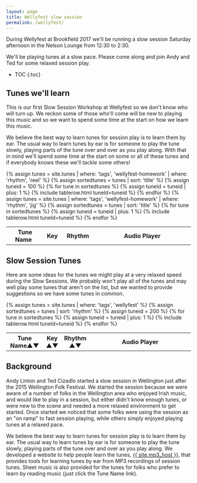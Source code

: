 ```yaml
---
layout: page
title: Wellyfest slow session
permalink: /wellyfest/
---
```

<div id="audioPlayer"></div>
<div id="abc-textareas"></div>
<script>
var textAreas = document.getElementById("abc-textareas");
</script>

During Wellyfest at Brookfield 2017 we'll be running a slow session Saturday afternoon in the Nelson Lounge from 12:30 to 2:30.

We'll be playing tunes at a slow pace. Please come along and join Andy and Ted
for some relaxed session play.

* TOC
{:toc}

Tunes we'll learn
---------

This is our first Slow Session Workshop at Wellyfest so we don't know who will turn up.
We reckon some of those who'll come will be new to playing this music and so we want to
spend some time at the start on how we learn this music.

We believe the best way to learn tunes for session play is to learn them by ear.
The usual way to learn tunes by ear is for someone to play the tune slowly,
playing parts of the tune over and over as you play along. With that in mind
we'll spend some time at the start on some or all of these tunes
and if everybody knows these we'll tackle some others!

<table style="width:100%" id="wellyfest-homework" class="tablesorter">
<thead>
    <tr>
    <th style="width:20%;">&nbsp;Tune Name&nbsp;</th>
    <th style="width:6%;">&nbsp;Key&nbsp;</th>
    <th style="width:6%;">&nbsp;Rhythm&nbsp;</th>
    <th style="width:55%;">Audio Player</th>
    </tr>
</thead>

<tbody>
{% assign tunes = site.tunes | where: 'tags', 'wellyfest-homework' | where: 'rhythm', 'reel' %}
{% assign sortedtunes = tunes | sort: 'title' %}
{% assign tuneid = 100 %}
{% for tune in sortedtunes %}
    {% assign tuneid = tuneid | plus: 1 %}
<tr>
{% include tablerow.html tuneId=tuneid %}
</tr>
{% endfor %}
{% assign tunes = site.tunes | where: 'tags', 'wellyfest-homework' | where: 'rhythm', 'jig' %}
{% assign sortedtunes = tunes | sort: 'title' %}
{% for tune in sortedtunes %}
    {% assign tuneid = tuneid | plus: 1 %}
<tr>
{% include tablerow.html tuneId=tuneid %}
</tr>
{% endfor %}
</tbody>
</table>

Slow Session Tunes
---------

Here are some ideas for the tunes we might play at a very relaxed speed during
the Slow Sessions. We probably won't play all of the tunes and may well play
some tunes that aren't on the list, but we wanted to provide suggestions so we
have some tunes in common.

<table style="width:100%" id="wellyfest" class="tablesorter">
<thead>
    <tr>
    <th style="width:20%;">Tune Name&#x25B2;&#x25BC;</th>
    <th style="width:6%;">Key<br />&#x25B2;&#x25BC;</th>
    <th style="width:6%;">Rhythm<br />&#x25B2;&#x25BC;</th>
    <th style="width:55%;">Audio Player</th>
    </tr>
</thead>
<tbody>
{% assign tunes = site.tunes | where: 'tags', 'wellyfest' %}
{% assign sortedtunes = tunes | sort: 'rhythm' %}
  {% assign tuneid = 200 %}
  {% for tune in sortedtunes %}
      {% assign tuneid = tuneid | plus: 1 %}
<tr>
{% include tablerow.html tuneId=tuneid %}
</tr>
  {% endfor %}
</tbody>
</table>


Background
----------

Andy Linton and Ted Cizadlo started a slow session in Wellington just after the
2015 Wellington Folk Festival. We started the session because we were aware
of a number of folks in the Wellington area who enjoyed Irish music, and would like to play
in a session, but either didn't know enough tunes, or were new to the scene and
needed a more relaxed environment to get started.  Once started we noticed that
some folks were using the session as an "on ramp" to fast session playing, while
others simply enjoyed playing tunes at a relaxed pace.

We believe the best way to learn tunes for session play is to learn them by ear.
The usual way to learn tunes by ear is for someone to play the tune slowly,
playing parts of the tune over and over as you play along.  We developed a website
to help people learn the tunes, <a href="{{ site.mp3_host }}">{{ site.mp3_host }}</a>,
that provides tools for learning tunes by ear from MP3
recordings of session tunes.  Sheet music is also provided for the tunes for
folks who prefer to learn by reading music (just click the Tune Name link).

<script>
$(document).ready(function() {
    audioPlayer.innerHTML = createAudioPlayer();

    /* turn off sorting on last column */
    $("#wellyfest").tablesorter({
        headers: {
            4: {
                sorter: false
            }
        }
    });
    // In Chrome/Opera/Firefox, an AudioContext must be created or resumed
    // after the document received a user gesture to enable audio playback.
    // See https://goo.gl/7K7WLu and also see /js/audioContext.js
    // This function only sets the necessary event listener if we're running
    // on a Chrome, Opera or Firefox browser
    audioResume('button');
});
</script>
